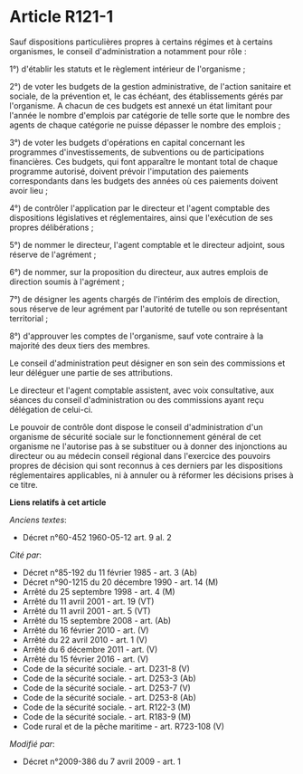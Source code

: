 # Article R121-1

Sauf dispositions particulières propres à certains régimes et à certains organismes, le conseil d'administration a notamment
pour rôle : 

1°) d'établir les statuts et le règlement intérieur de l'organisme ; 

2°) de voter les budgets de la gestion administrative, de l'action sanitaire et sociale, de la prévention et, le cas échéant,
des établissements gérés par l'organisme. A chacun de ces budgets est annexé un état limitant pour l'année le nombre
d'emplois par catégorie de telle sorte que le nombre des agents de chaque catégorie ne puisse dépasser le nombre des
emplois ; 

3°) de voter les budgets d'opérations en capital concernant les programmes d'investissements, de subventions ou de
participations financières. Ces budgets, qui font apparaître le montant total de chaque programme autorisé, doivent prévoir
l'imputation des paiements correspondants dans les budgets des années où ces paiements doivent avoir lieu ; 

4°) de contrôler l'application par le directeur et l'agent comptable des dispositions législatives et réglementaires, ainsi
que l'exécution de ses propres délibérations ; 

5°) de nommer le directeur, l'agent comptable et le directeur adjoint, sous réserve de l'agrément ; 

6°) de nommer, sur la proposition du directeur, aux autres emplois de direction soumis à l'agrément ; 

7°) de désigner les agents chargés de l'intérim des emplois de direction, sous réserve de leur agrément par l'autorité de
tutelle ou son représentant territorial ;

8°) d'approuver les comptes de l'organisme, sauf vote contraire à la majorité des deux tiers des membres. 

Le conseil d'administration peut désigner en son sein des commissions et leur déléguer une partie de ses attributions. 

Le directeur et l'agent comptable assistent, avec voix consultative, aux séances du conseil d'administration ou des
commissions ayant reçu délégation de celui-ci.

Le pouvoir de contrôle dont dispose le conseil d'administration d'un organisme de sécurité sociale sur le fonctionnement
général de cet organisme ne l'autorise pas à se substituer ou à donner des injonctions au directeur ou au médecin conseil
régional dans l'exercice des pouvoirs propres de décision qui sont reconnus à ces derniers par les dispositions
réglementaires applicables, ni à annuler ou à réformer les décisions prises à ce titre.

**Liens relatifs à cet article**

_Anciens textes_:

  - Décret n°60-452 1960-05-12 art. 9 al. 2

_Cité par_:

  - Décret n°85-192 du 11 février 1985 - art. 3 (Ab)
  - Décret n°90-1215 du 20 décembre 1990 - art. 14 (M)
  - Arrêté du 25 septembre 1998 - art. 4 (M)
  - Arrêté du 11 avril 2001 - art. 19 (VT)
  - Arrêté du 11 avril 2001 - art. 5 (VT)
  - Arrêté du 15 septembre 2008 - art. (Ab)
  - Arrêté du 16 février 2010 - art. (V)
  - Arrêté du 22 avril 2010 - art. 1 (V)
  - Arrêté du 6 décembre 2011 - art. (V)
  - Arrêté du 15 février 2016 - art. (V)
  - Code de la sécurité sociale. - art. D231-8 (V)
  - Code de la sécurité sociale. - art. D253-3 (Ab)
  - Code de la sécurité sociale. - art. D253-7 (V)
  - Code de la sécurité sociale. - art. D253-8 (Ab)
  - Code de la sécurité sociale. - art. R122-3 (M)
  - Code de la sécurité sociale. - art. R183-9 (M)
  - Code rural et de la pêche maritime - art. R723-108 (V)

_Modifié par_:

  - Décret n°2009-386 du 7 avril 2009 - art. 1
